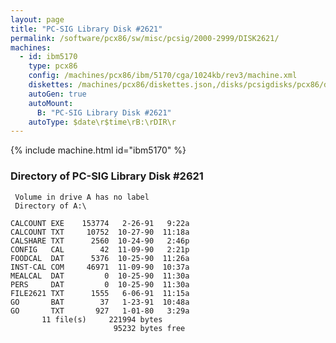 ```yaml
---
layout: page
title: "PC-SIG Library Disk #2621"
permalink: /software/pcx86/sw/misc/pcsig/2000-2999/DISK2621/
machines:
  - id: ibm5170
    type: pcx86
    config: /machines/pcx86/ibm/5170/cga/1024kb/rev3/machine.xml
    diskettes: /machines/pcx86/diskettes.json,/disks/pcsigdisks/pcx86/diskettes.json
    autoGen: true
    autoMount:
      B: "PC-SIG Library Disk #2621"
    autoType: $date\r$time\rB:\rDIR\r
---
```


{% include machine.html id="ibm5170" %}

### Directory of PC-SIG Library Disk #2621

     Volume in drive A has no label
     Directory of A:\

    CALCOUNT EXE    153774   2-26-91   9:22a
    CALCOUNT TXT     10752  10-27-90  11:18a
    CALSHARE TXT      2560  10-24-90   2:46p
    CONFIG   CAL        42  11-09-90   2:21p
    FOODCAL  DAT      5376  10-25-90  11:26a
    INST-CAL COM     46971  11-09-90  10:37a
    MEALCAL  DAT         0  10-25-90  11:30a
    PERS     DAT         0  10-25-90  11:30a
    FILE2621 TXT      1555   6-06-91  11:15a
    GO       BAT        37   1-23-91  10:48a
    GO       TXT       927   1-01-80   3:29a
           11 file(s)     221994 bytes
                           95232 bytes free
